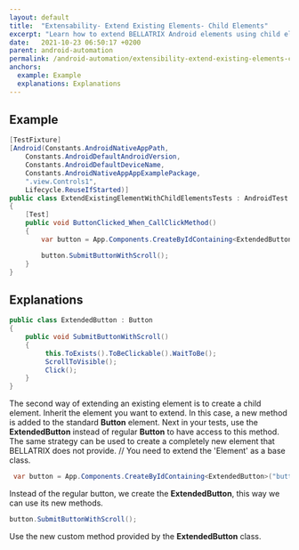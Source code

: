 ```yaml
---
layout: default
title:  "Extensability- Extend Existing Elements- Child Elements"
excerpt: "Learn how to extend BELLATRIX Android elements using child elements."
date:   2021-10-23 06:50:17 +0200
parent: android-automation
permalink: /android-automation/extensibility-extend-existing-elements-child-elements/
anchors:
  example: Example
  explanations: Explanations
---
```

Example
-------
```csharp
[TestFixture]
[Android(Constants.AndroidNativeAppPath,
    Constants.AndroidDefaultAndroidVersion,
    Constants.AndroidDefaultDeviceName,
    Constants.AndroidNativeAppAppExamplePackage,
    ".view.Controls1",
    Lifecycle.ReuseIfStarted)]
public class ExtendExistingElementWithChildElementsTests : AndroidTest
{
    [Test]
    public void ButtonClicked_When_CallClickMethod()
    {
        var button = App.Components.CreateByIdContaining<ExtendedButton>("button");

        button.SubmitButtonWithScroll();
    }
}
```

Explanations
------------
```csharp
public class ExtendedButton : Button
{
    public void SubmitButtonWithScroll()
    {
         this.ToExists().ToBeClickable().WaitToBe();
         ScrollToVisible();
         Click();
    }
}
```
The second way of extending an existing element is to create a child element. Inherit the element you want to extend. In this case, a new method is added to the standard **Button** element. Next in your tests, use the **ExtendedButton** instead of regular **Button** to have access to this method. The same strategy can be used to create a completely new element that BELLATRIX does not provide.
    // You need to extend the 'Element' as a base class.
```csharp
 var button = App.Components.CreateByIdContaining<ExtendedButton>("button");
```
Instead of the regular button, we create the **ExtendedButton**, this way we can use its new methods.
```csharp
button.SubmitButtonWithScroll();
```
Use the new custom method provided by the **ExtendedButton** class.